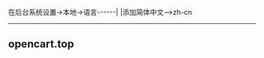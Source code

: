 在后台系统设置->本地->语言------|
                                |添加简体中文-->zh-cn


-----------------------------------

opencart.top
-----------------------------------